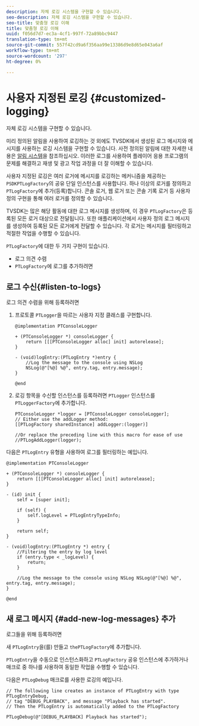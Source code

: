 ```yaml
---
description: 자체 로깅 시스템을 구현할 수 있습니다.
seo-description: 자체 로깅 시스템을 구현할 수 있습니다.
seo-title: 맞춤형 로깅 이해
title: 맞춤형 로깅 이해
uuid: f056d7d7-ec3a-4cf1-997f-72a89bbc9447
translation-type: tm+mt
source-git-commit: 557f42cd9a6f356aa99e13386d9e8d65e043a6af
workflow-type: tm+mt
source-wordcount: '297'
ht-degree: 0%

---
```



# 사용자 지정된 로깅 {#customized-logging}

자체 로깅 시스템을 구현할 수 있습니다.

미리 정의된 알림을 사용하여 로깅하는 것 외에도 TVSDK에서 생성된 로그 메시지와 메시지를 사용하는 로깅 시스템을 구현할 수 있습니다. 사전 정의된 알림에 대한 자세한 내용은 [알림 시스템](https://help.adobe.com/en_US/primetime/psdk/ios/index.html#PSDKs-concept-The_Notification_System)을 참조하십시오. 이러한 로그를 사용하여 플레이어 응용 프로그램의 문제를 해결하고 재생 및 광고 작업 과정을 더 잘 이해할 수 있습니다.

사용자 지정된 로깅은 여러 로거에 메시지를 로깅하는 메커니즘을 제공하는 `PSDKPTLogFactory`의 공유 단일 인스턴스를 사용합니다. 하나 이상의 로거를 정의하고 `PTLogFactory`에 추가(등록)합니다. 콘솔 로거, 웹 로거 또는 콘솔 기록 로거 등 사용자 정의 구현을 통해 여러 로거를 정의할 수 있습니다.

TVSDK는 많은 해당 활동에 대한 로그 메시지를 생성하며, 이 경우 `PTLogFactory`은 등록된 모든 로거 대상으로 전달됩니다. 또한 애플리케이션에서 사용자 정의 로그 메시지를 생성하여 등록된 모든 로거에게 전달할 수 있습니다. 각 로거는 메시지를 필터링하고 적절한 작업을 수행할 수 있습니다.

`PTLogFactory`에 대한 두 가지 구현이 있습니다.

* 로그 의견 수렴
* `PTLogFactory`에 로그를 추가하려면

## 로그 수신{#listen-to-logs}

로그 의견 수렴을 위해 등록하려면
1. 프로토콜 `PTLogger`을 따르는 사용자 지정 클래스를 구현합니다.

   ```
   @implementation PTConsoleLogger 
   
   + (PTConsoleLogger *) consoleLogger { 
       return [[[PTConsoleLogger alloc] init] autorelease]; 
   } 
   
   - (void)logEntry:(PTLogEntry *)entry { 
       //Log the message to the console using NSLog  
       NSLog(@"[%@] %@", entry.tag, entry.message); 
   } 
   
   @end
   ```

1. 로깅 항목을 수신할 인스턴스를 등록하려면 `PTLogger` 인스턴스를 `PTLoggerFactory`에 추가합니다.

   ```
   PTConsoleLogger *logger = [PTConsoleLogger consoleLogger]; 
   // Either use the addLogger method: 
   [[PTLogFactory sharedInstance] addLogger:(logger)] 
   
   //Or replace the preceding line with this macro for ease of use 
   //PTLogAddLogger(logger); 
   ```

<!--<a id="example_3738B5A8B4C048D28695E62297CF39E3"></a>-->

다음은 `PTLogEntry` 유형을 사용하여 로그를 필터링하는 예입니다.

```
@implementation PTConsoleLogger 
 
+ (PTConsoleLogger *) consoleLogger { 
    return [[[PTConsoleLogger alloc] init] autorelease]; 
} 
 
- (id) init { 
    self = [super init]; 
 
    if (self) { 
        self.logLevel = PTLogEntryTypeInfo; 
    } 
 
    return self; 
} 
 
- (void)logEntry:(PTLogEntry *) entry { 
    //Filtering the entry by log level  
    if (entry.type < _logLevel) { 
        return; 
    } 
 
    //Log the message to the console using NSLog NSLog(@"[%@] %@", entry.tag, entry.message); 
} 
 
@end
```

## 새 로그 메시지 {#add-new-log-messages} 추가

로그들을 위해 등록하려면

새 `PTLogEntry`을(를) 만들고 `thePTLogFactory`에 추가합니다.

`PTLogEntry`을 수동으로 인스턴스화하고 `PTLogFactory` 공유 인스턴스에 추가하거나 매크로 중 하나를 사용하여 동일한 작업을 수행할 수 있습니다.

다음은 `PTLogDebug` 매크로를 사용한 로깅의 예입니다.

<!--<a id="example_F014436E1686468F941F4EBD1A21B18E"></a>-->

```
// The following line creates an instance of PTLogEntry with type PTLogEntryDebug, 
// tag "DEBUG_PLAYBACK", and message "Playback has started". 
// Then the PTLogEntry is automatically added to the PTLogFactory  
 
PTLogDebug(@"[DEBUG_PLAYBACK] Playback has started");
```
